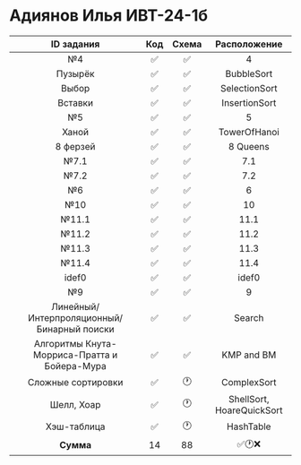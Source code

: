 # Адиянов Илья ИВТ-24-1б  
| ID задания | Код | Схема | Расположение |                                                 
| :----: | :----: | :----: | :----: |
| №4 | ✅ | ✅ | 4 |
| Пузырёк | ✅ | ✅ | BubbleSort |
| Выбор | ✅ | ✅ | SelectionSort |
| Вставки | ✅ | ✅ | InsertionSort |
| №5 | ✅ | ✅ | 5 |
| Ханой | ✅ | ✅ | TowerOfHanoi |
| 8 ферзей | ✅ | ✅ | 8 Queens |
| №7.1 | ✅ | ✅ | 7.1 |
| №7.2 | ✅ | ✅ | 7.2 |
| №6 | ✅ | ✅ | 6 |
| №10 | ✅ | ✅ | 10 |
| №11.1 | ✅ | ✅ | 11.1 |
| №11.2 | ✅ | ✅ | 11.2 |
| №11.3 | ✅ | ✅ | 11.3 |
| №11.4 | ✅ | ✅ | 11.4 |
| idef0 | ✅ | ✅ | idef0 |
| №9 | ✅ | ✅ | 9 |
| Линейный/Интерпроляционный/Бинарный поиски | ✅ | ✅ | Search |
| Алгоритмы Кнута-Морриса-Пратта и Бойера-Мура | ✅ | ✅ | KMP and BM |
| Сложные сортировки | ✅ | 🕐 | ComplexSort |
| Шелл, Хоар | ✅ | 🕐 | ShellSort, HoareQuickSort |
| Хэш-таблица | ✅ | 🕐 | HashTable |
| **Сумма** | 14 | 88 | ✅🕐❌ |
